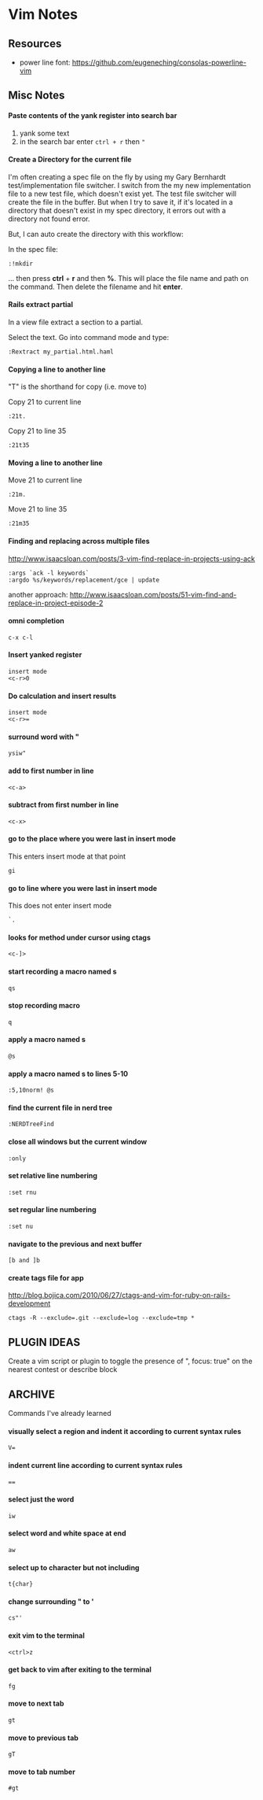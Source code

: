 # Vim Notes

## Resources

* power line font: https://github.com/eugeneching/consolas-powerline-vim

## Misc Notes

#### Paste contents of the yank register into search bar

1. yank some text
2. in the search bar enter `ctrl + r` then `"`

#### Create a Directory for the current file

I'm often creating a spec file on the fly by using my Gary Bernhardt test/implementation file switcher.  I switch from the my new implementation file to a new test file, which doesn't exist yet.  The test file switcher will create the file in the buffer.  But when I try to save it, if it's located in a directory that doesn't exist in my spec directory, it errors out with a directory not found error.  

But, I can auto create the directory with this workflow:

In the spec file:

```
:!mkdir 
```

... then press **ctrl** + **r** and then **%**.  This will place the file name and path on the command.  Then delete the filename and hit **enter**.

#### Rails extract partial

In a view file extract a section to a partial.

Select the text. Go into command mode and type:

    :Rextract my_partial.html.haml

#### Copying a line to another line

"T" is the shorthand for copy (i.e. move to)

Copy 21 to current line

    :21t.
    
Copy 21 to line 35

    :21t35

#### Moving a line to another line

Move 21 to current line

    :21m.
    
Move 21 to line 35

    :21m35

#### Finding and replacing across multiple files

http://www.isaacsloan.com/posts/3-vim-find-replace-in-projects-using-ack

	:args `ack -l keywords`
	:argdo %s/keywords/replacement/gce | update
	
another approach: http://www.isaacsloan.com/posts/51-vim-find-and-replace-in-project-episode-2

####  omni completion

	c-x c-l

#### Insert yanked register

	insert mode 
	<c-r>0

#### Do calculation and insert results

	insert mode
	<c-r>=

#### surround word with "

	ysiw"

#### add to first number in line

	<c-a>

#### subtract from first number in line

	<c-x>

#### go to the place where you were last in insert mode

This enters insert mode at that point

	gi
	
#### go to line where you were last in insert mode

This does not enter insert mode

    `.

#### looks for method under cursor using ctags

	<c-]>

#### start recording a macro named s
	
	qs

#### stop recording macro

	q 

#### apply a macro named s

	@s

#### apply a macro named s to lines 5-10

	:5,10norm! @s

#### find the current file in nerd tree

	:NERDTreeFind

#### close all windows but the current window

	:only

#### set relative line numbering

	:set rnu

#### set regular line numbering

	:set nu

#### navigate to the previous and next buffer

	[b and ]b

#### create tags file for app

http://blog.bojica.com/2010/06/27/ctags-and-vim-for-ruby-on-rails-development

	ctags -R --exclude=.git --exclude=log --exclude=tmp *


## PLUGIN IDEAS

Create a vim script or plugin to toggle the presence of ", focus: true" on the nearest contest or describe block

## ARCHIVE

Commands I've already learned

#### visually select a region and indent it according to current syntax rules

	V=

#### indent current line according to current syntax rules

	==

#### select just the word

	iw

#### select word and white space at end

	aw 

#### select up to character but not including

	t{char} 

#### change surrounding " to '
	
	cs"' 

#### exit vim to the terminal

	<ctrl>z

#### get back to vim after exiting to the terminal

	fg

#### move to next tab

	gt

#### move to previous tab

	gT	

#### move to tab number #

	#gt	